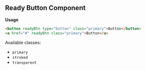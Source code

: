 ## Ready Button Component

**Usage**

```html
<button readyBtn type="button" class="primary">Button</button>
<a href="#" readyBtn class="primary">Button</a>
```

Available classes:

- `primary`
- `stroked`
- `transparent`
